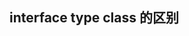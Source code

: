 ## interface type class 的区别

<!--
import { login } from './api'
  let options: Parameters<typeof login>
  let response: ReturnType<typeof login> | null = null
 -->

<!--
  索引字符串带来的问题
  const obj = {
    name: 'name',
    age: 18
  };

  function method(key: string){
      return obj[key]

      // Element implicitly has an 'any' type because expression of type 'string' can't be used to index type '{ name: string; age: number; }'. No index signature with a parameter of type 'string' was found on type '{ name: string; age: number; }'
  }
 -->

 <!--
 const obj = {
  name: 'name',
  age: 18
};
function method<K extends keyof typeof obj>(key: K): typeof obj[K] {
  return obj[key];
}
  -->
<Gitalk />

